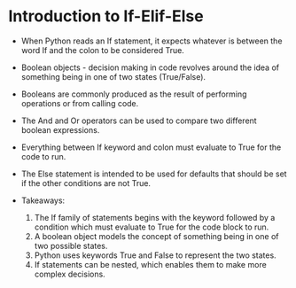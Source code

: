 # Introduction to If-Elif-Else

- When Python reads an If statement, it expects whatever is between the word If and the colon to be considered True.
- Boolean objects - decision making in code revolves around the idea of something being in one of two states (True/False).
- Booleans are commonly produced as the result of performing operations or from calling code.
- The And and Or operators can be used to compare two different boolean expressions.
- Everything between If keyword and colon must evaluate to True for the code to run.
- The Else statement is intended to be used for defaults that should be set if the other conditions are not True.

- Takeaways:
    1) The If family of statements begins with the keyword followed by a condition which must evaluate to True for the code block to run.
    2) A boolean object models the concept of something being in one of two possible states.
    3) Python uses keywords True and False to represent the two states.
    4) If statements can be nested, which enables them to make more complex decisions.